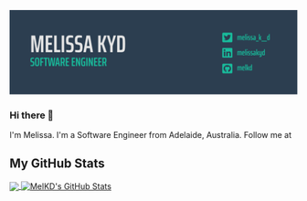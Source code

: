 [![Header](https://github.com/MelKD/melkd/blob/master/readme-banner.png "Header")](https://melissakyd.com)

### Hi there 👋
I'm Melissa. I'm a Software Engineer from Adelaide, Australia. Follow me at 

## My GitHub Stats

<a href="https://github.com/MelKD/MelKD">
  <img align="center" src="https://github-readme-stats.vercel.app/api/top-langs/?username=MelKD&hide=java,html&title_color=ffffff&text_color=c9cacc&icon_color=2bbc8a&bg_color=1d1f21" />
</a>
<a href="https://github.com/MelKD/MelKD">
  <img align="center" src="https://github-readme-stats.vercel.app/api?username=MelKD&show_icons=true&line_height=27&count_private=true&title_color=ffffff&text_color=c9cacc&icon_color=2bbc8a&bg_color=1d1f21" alt="MelKD's GitHub Stats" />
</a>

<!-- links to social media icons -->

<!-- icons with padding -->

[1.1]: http://i.imgur.com/tXSoThF.png (twitter icon with padding)
[2.1]: http://i.imgur.com/0o48UoR.png (github icon with padding)

<!-- icons without padding -->

[1.2]: http://i.imgur.com/wWzX9uB.png (twitter icon without padding)
[2.2]: http://i.imgur.com/9I6NRUm.png (github icon without padding)


<!-- links to your social media accounts -->

[1]: https://twitter.com/melissa_k__d
[2]: https://github.com/MelKD
[3]: https://www.linkedin.com/in/melissakyd/
